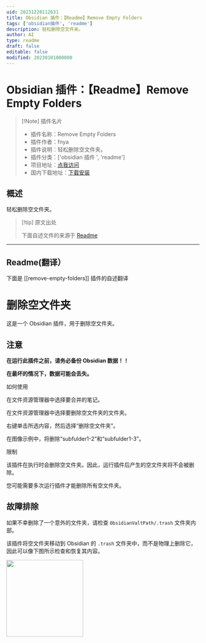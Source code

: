 ```yaml
---
uid: 20231220112631
title: Obsidian 插件：【Readme】Remove Empty Folders
tags: ['obsidian插件', 'readme']
description: 轻松删除空文件夹。
author: AI
type: readme
draft: false
editable: false
modified: 20230101000000
---
```


# Obsidian 插件：【Readme】Remove Empty Folders

> [!Note] 插件名片
> - 插件名称：Remove Empty Folders
> - 插件作者：fnya
> - 插件说明：轻松删除空文件夹。
> - 插件分类：['obsidian 插件 ', 'readme']
> - 项目地址：[点我访问](https://github.com/fnya/remove-empty-folders)
> - 国内下载地址：[下载安装](https://pkmer.cn/products/plugin/pluginMarket/?remove-empty-folders)

## 概述

轻松删除空文件夹。

> [!tip] 原文出处
>
>下面自述文件的来源于 [Readme](https://ghproxy.net/https://raw.githubusercontent.com/fnya/remove-empty-folders/main/README.md)

---

## Readme(翻译）

下面是 [[remove-empty-folders]] 插件的自述翻译

# 删除空文件夹

这是一个 Obsidian 插件，用于删除空文件夹。

## 注意

**在运行此插件之前，请务必备份 Obsidian 数据！！**

**在最坏的情况下，数据可能会丢失。**

如何使用

在文件资源管理器中选择要合并的笔记。

在文件资源管理器中选择要删除空文件夹的文件夹。

右键单击所选内容，然后选择“删除空文件夹”。

在图像示例中，将删除“subfulder1-2”和“subfulder1-3”。

限制

该插件在执行时会删除空文件夹。因此，运行插件后产生的空文件夹将不会被删除。

您可能需要多次运行插件才能删除所有空文件夹。

## 故障排除

如果不幸删除了一个意外的文件夹，请检查 `ObsidianValtPath/.trash` 文件夹内部。

该插件将空文件夹移动到 Obsidian 的 `.trash` 文件夹中，而不是物理上删除它，因此可以像下图所示检查和恢复其内容。

<img src="resources/image02.png" width="200">



